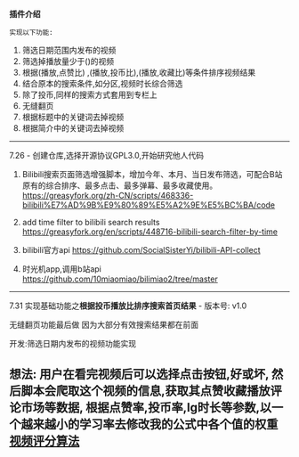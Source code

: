 **插件介绍**

    实现以下功能:
1. 筛选日期范围内发布的视频
2. 筛选掉播放量少于()的视频
3. 根据(播放,点赞比) ,(播放,投币比),(播放,收藏比)等条件排序视频结果 
4. 结合原本的搜索条件,如分区,视频时长综合筛选 
5. 除了投币,同样的搜索方式套用到专栏上
6. 无缝翻页
7. 根据标题中的关键词去掉视频
8. 根据简介中的关键词去掉视频
---
7.26 - 创建仓库,选择开源协议GPL3.0,开始研究他人代码
1. Bilibili搜索页面筛选增强脚本，增加今年、本月、当日发布筛选，可配合B站原有的综合排序、最多点击、最多弹幕、最多收藏使用。
https://greasyfork.org/zh-CN/scripts/468336-bilibili%E7%AD%9B%E9%80%89%E5%A2%9E%E5%BC%BA/code 


2. add time filter to bilibili search results
https://greasyfork.org/en/scripts/448716-bilibili-search-filter-by-time


3. bilibili官方api
https://github.com/SocialSisterYi/bilibili-API-collect


4. 时光机app,调用b站api
https://github.com/10miaomiao/bilimiao2/tree/master

---
7.31 实现基础功能之**根据投币播放比排序搜索首页结果** - 版本号: v1.0

无缝翻页功能最后做 因为大部分有效搜索结果都在前面

开发:筛选日期内发布的视频功能实现

想法: 用户在看完视频后可以选择点击按钮,好或坏, 
然后脚本会爬取这个视频的信息,获取其点赞收藏播放评论市场等数据,
根据点赞率,投币率,lg时长等参数,以一个越来越小的学习率去修改我的公式中各个值的权重
[视频评分算法](https://github.com/Qonstantine/TemperMonkeyPlugin-BilibiliSearchEnhancement/blob/805/bilibili%E7%AD%9B%E9%80%89%E5%A2%9E%E5%BC%BA%E8%84%9A%E6%9C%AC/%E8%A7%86%E9%A2%91%E8%AF%84%E5%88%86%E7%AE%97%E6%B3%95.md)
---
